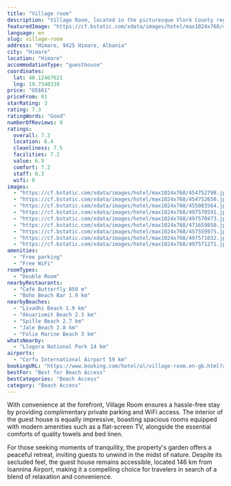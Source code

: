 ```yaml
---
title: "Village room"
description: "Village Room, located in the picturesque Vlorë County region of Himare, presents a serene escape with its breathtaking sea views and thoughtfully designed accommodations."
featuredImage: "https://cf.bstatic.com/xdata/images/hotel/max1024x768/454752798.jpg?k=1521a96647e477bc47e0bdc525c13ef4fb17812e8a7d77d94ac9084b1404e147&o=&hp=1"
language: en
slug: village-room
address: "Himare, 9425 Himare, Albania"
city: "Himare"
location: "Himare"
accommodationType: "guesthouse"
coordinates:
  lat: 40.12467621
  lng: 19.7340339
price: "US$61"
priceFrom: 61
starRating: 3
rating: 7.3
ratingWords: "Good"
numberOfReviews: 9
ratings:
  overall: 7.3
  location: 6.4
  cleanliness: 7.5
  facilities: 7.2
  value: 6.9
  comfort: 7.2
  staff: 8.3
  wifi: 0
images:
  - "https://cf.bstatic.com/xdata/images/hotel/max1024x768/454752798.jpg?k=1521a96647e477bc47e0bdc525c13ef4fb17812e8a7d77d94ac9084b1404e147&o=&hp=1"
  - "https://cf.bstatic.com/xdata/images/hotel/max1024x768/454752650.jpg?k=812538288b068eb8bf776c1757547b5d1a9dc2694e33a8bd89c8fb04afc54fed&o=&hp=1"
  - "https://cf.bstatic.com/xdata/images/hotel/max1024x768/455083564.jpg?k=c01fc77d24984c23b8b230571888acb3a802142a0823cd0b07648a14f8f648f4&o=&hp=1"
  - "https://cf.bstatic.com/xdata/images/hotel/max1024x768/497570591.jpg?k=850bea650f3722fcea50f4f6eb1ee42202fae2e11fb981886a64fd9c5f414dd6&o=&hp=1"
  - "https://cf.bstatic.com/xdata/images/hotel/max1024x768/497570473.jpg?k=94ceaf7d08f082a26cdfea85c55a48564f9898e0379b2bdb6907ee5dcc97972c&o=&hp=1"
  - "https://cf.bstatic.com/xdata/images/hotel/max1024x768/471659850.jpg?k=0c0c5b7f9be7ca567c4c7d197e5852f28f2092cd3d3de94c826b7504b8424654&o=&hp=1"
  - "https://cf.bstatic.com/xdata/images/hotel/max1024x768/457559975.jpg?k=2bef547e65a3e1ac13aad00c6181fc10dbd7b15d4f1e3eea75a266cbc4c10987&o=&hp=1"
  - "https://cf.bstatic.com/xdata/images/hotel/max1024x768/497571032.jpg?k=838b161c4145f7cd4b40432b8be34d8260091616012dcd2f07f95fe6813af908&o=&hp=1"
  - "https://cf.bstatic.com/xdata/images/hotel/max1024x768/497571271.jpg?k=57b3c3176a9afbb970eb0e6036f571eaa5b38c2457996d4f3e9a8f4a996e2cdc&o=&hp=1"
amenities:
  - "Free parking"
  - "Free WiFi"
roomTypes:
  - "Double Room"
nearbyRestaurants:
  - "Café Butterfly 850 m"
  - "Boho Beach Bar 1.9 km"
nearbyBeaches:
  - "Livadhi Beach 1.9 km"
  - "Akuariumit Beach 2.3 km"
  - "Spille Beach 2.7 km"
  - "Jale Beach 2.8 km"
  - "Folie Marine Beach 3 km"
whatsNearby:
  - "Llogora National Park 14 km"
airports:
  - "Corfu International Airport 59 km"
bookingURL: "https://www.booking.com/hotel/al/village-room.en-gb.html?aid=8035640"
bestFor: "Best for Beach Access"
bestCategories: "Beach Access"
category: "Beach Access"
---
```


With convenience at the forefront, Village Room ensures a hassle-free stay by providing complimentary private parking and WiFi access. The interior of the guest house is equally impressive, boasting spacious rooms equipped with modern amenities such as a flat-screen TV, alongside the essential comforts of quality towels and bed linen.

For those seeking moments of tranquility, the property's garden offers a peaceful retreat, inviting guests to unwind in the midst of nature. Despite its secluded feel, the guest house remains accessible, located 146 km from Ioannina Airport, making it a compelling choice for travelers in search of a blend of relaxation and convenience.